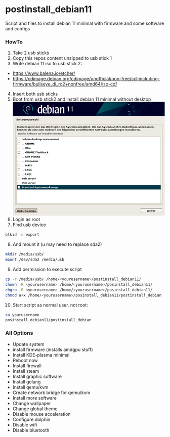 # postinstall_debian11
Script and files to install debian 11 minimal with firmware and some software and configs

### HowTo

 1. Take 2 usb sticks
 2. Copy this repos content unzipped to usb stick 1
 3. Write debian 11 iso to usb stick 2:
 - https://www.balena.io/etcher/
 - https://cdimage.debian.org/cdimage/unofficial/non-free/cd-including-firmware/bullseye_di_rc2+nonfree/amd64/iso-cd/
 4. Insert both usb sticks
 5. Boot from usb stick2 and install debian 11 minimal without desktop
   ![](/img/minimal.png)
 6. Login as root
 7. Find usb device
```bash
blkid -o export
```
 8. And mount it (u may need to replace sda2)
```bash
mkdir /media/usb/
mount /dev/sda2 /media/usb 
```
 9. Add permission to execute script
    
```bash
cp -r /media/usb/ /home/<yourusername>/postinstall_debian11/
chown -R <yourusername> /home/<yourusername>/posinstall_debian11/
chgrp -R <yourusername> /home/<yourusername>/posinstall_debian11/
chmod a+x /home/<yourusername>/posinstall_debian11/postinstall_debian
```
 10. Start script as normal user. not root:
```bash
su yourusername
posinstall_debian11/postinstall_debian
```

### All Options
 - Update system
 - install firmware (installs amdgpu stuff)
 - Install KDE-plasma minimal
 - Reboot now
 - Install firewall
 - Install steam
 - Install graphic software
 - Install golang
 - Install qemu/kvm
 - Create network bridge for qemu/kvm
 - Install more software
 - Change wallpaper
 - Change global theme
 - Disable mouse acceleration
 - Configure dolphin
 - Disable wifi
 - Disable bluetooth


